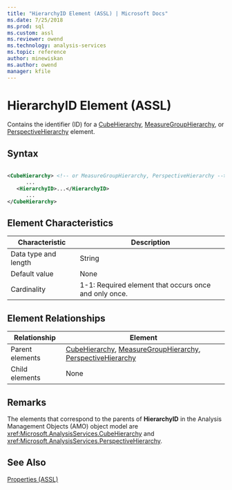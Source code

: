 ```yaml
---
title: "HierarchyID Element (ASSL) | Microsoft Docs"
ms.date: 7/25/2018
ms.prod: sql
ms.custom: assl
ms.reviewer: owend
ms.technology: analysis-services
ms.topic: reference
author: minewiskan
ms.author: owend
manager: kfile
---
```

# HierarchyID Element (ASSL)

  Contains the identifier (ID) for a [CubeHierarchy](../data-type/cubehierarchy-data-type-assl.md), [MeasureGroupHierarchy](../data-type/measuregrouphierarchy-data-type-assl.md), or [PerspectiveHierarchy](../data-type/perspectivehierarchy-data-type-assl.md) element.  
  
## Syntax  
  
```xml  
  
<CubeHierarchy> <!-- or MeasureGroupHierarchy, PerspectiveHierarchy -->  
      ...  
   <HierarchyID>...</HierarchyID>  
      ...  
</CubeHierarchy>  
```  
  
## Element Characteristics  
  
|Characteristic|Description|  
|--------------------|-----------------|  
|Data type and length|String|  
|Default value|None|  
|Cardinality|1-1: Required element that occurs once and only once.|  
  
## Element Relationships  
  
|Relationship|Element|  
|------------------|-------------|  
|Parent elements|[CubeHierarchy](../data-type/cubehierarchy-data-type-assl.md), [MeasureGroupHierarchy](../data-type/measuregrouphierarchy-data-type-assl.md), [PerspectiveHierarchy](../data-type/perspectivehierarchy-data-type-assl.md)|  
|Child elements|None|  
  
## Remarks  
 The elements that correspond to the parents of **HierarchyID** in the Analysis Management Objects (AMO) object model are <xref:Microsoft.AnalysisServices.CubeHierarchy> and <xref:Microsoft.AnalysisServices.PerspectiveHierarchy>.  
  
## See Also  
 [Properties &#40;ASSL&#41;](properties-assl.md)  
  
  
